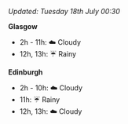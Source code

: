 *Updated: Tuesday 18th July 00:30*

**Glasgow**

* 2h - 11h: :cloud: Cloudy
* 12h, 13h: :umbrella: Rainy

**Edinburgh**

* 2h - 10h: :cloud: Cloudy
* 11h: :umbrella: Rainy
* 12h, 13h: :cloud: Cloudy
